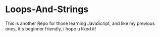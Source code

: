 # Loops-And-Strings
This is another Repo for those learning JavaScript, and like my previous ones, it s beginner friendly, i hope u liked it!
